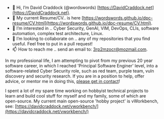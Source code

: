 - 👋 Hi, I’m David Craddock (@wordswords) [https://DavidCraddock.net](https://DavidCraddock.net).
- 👔 My current Resume/CV.. is here [https://wordswords.github.io/dpc-resume/CV.html](https://wordswords.github.io/dpc-resume/CV.html).
- 👀 I’m interested in .. Cyber Security, GenAI, VIM, DevOps, CLIs, software automation, complex test architecture, Linux.
- 💞️ I’m looking to collaborate on .. any of my repositories that you find useful. Feel free to put in a pull request!
- 📫 How to reach me .. send an email to: 3rp2mzocr@mozmail.com.

In my professional life, I am attempting to pivot from my previous 20 year software career, in which I reached 'Principal Software Enginer' level, into a software-related Cyber Security role, such as red team, purple team, vuln discovery and security research. If you are in a position to help, offer advice, or mentor me in doing this, [please get in contact](3rp2mzocr@mozmail.com)!

I spent a lot of my spare time working on hobbyist technical projects to learn and build cool stuff for myself and my family, some of which are open-source.   My current main open-source 'hobby project' is vWorkbench, see: [https://davidcraddock.net/vworkbench/](https://davidcraddock.net/vworkbench/)

<!---
wordswords/wordswords is a ✨ special ✨ repository because its `README.md` (this file) appears on your GitHub profile.
You can click the Preview link to take a look at your changes.
--->
